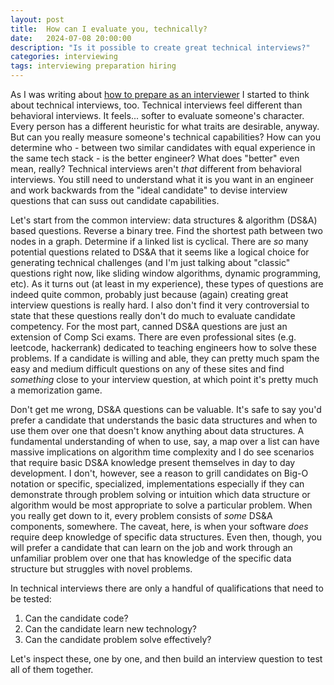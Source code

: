 ```yaml
---
layout: post
title:  How can I evaluate you, technically?
date:   2024-07-08 20:00:00
description: "Is it possible to create great technical interviews?"
categories: interviewing
tags: interviewing preparation hiring
---
```


As I was writing about [how to prepare as an interviewer](/interviewing/2024/07/06/the-onus-is-on-the-interviewer) I started to think about technical interviews, too. Technical interviews feel different than behavioral interviews. It feels... softer to evaluate someone's character. Every person has a different heuristic for what traits are desirable, anyway. But can you really measure someone's technical capabilities? How can you determine who - between two similar candidates with equal experience in the same tech stack - is the better engineer? What does "better" even mean, really? Technical interviews aren't _that_ different from behavioral interviews. You still need to understand what it is you want in an engineer and work backwards from the "ideal candidate" to devise interview questions that can suss out candidate capabilities.

Let's start from the common interview: data structures & algorithm (DS&A) based questions. Reverse a binary tree. Find the shortest path between two nodes in a graph. Determine if a linked list is cyclical. There are _so_ many potential questions related to DS&A that it seems like a logical choice for generating technical challenges (and I'm just talking about "classic" questions right now, like sliding window algorithms, dynamic programming, etc). As it turns out (at least in my experience), these types of questions are indeed quite common, probably just because (again) creating great interview questions is really hard. I also don't find it very controversial to state that these questions really don't do much to evaluate candidate competency. For the most part, canned DS&A questions are just an extension of Comp Sci exams. There are even professional sites (e.g. leetcode, hackerrank) dedicated to teaching engineers how to solve these problems. If a candidate is willing and able, they can pretty much spam the easy and medium difficult questions on any of these sites and find _something_ close to your interview question, at which point it's pretty much a memorization game.

Don't get me wrong, DS&A questions can be valuable. It's safe to say you'd prefer a candidate that understands the basic data structures and when to use them over one that doesn't know anything about data structures. A fundamental understanding of when to use, say, a map over a list can have massive implications on algorithm time complexity and I do see scenarios that require basic DS&A knowledge present themselves in day to day development. I don't, however, see a reason to grill candidates on Big-O notation or specific, specialized, implementations especially if they can demonstrate through problem solving or intuition which data structure or algorithm would be most appropriate to solve a particular problem. When you really get down to it, every problem consists of _some_ DS&A components, somewhere. The caveat, here, is when your software _does_ require deep knowledge of specific data structures. Even then, though, you will prefer a candidate that can learn on the job and work through an unfamiliar problem over one that has knowledge of the specific data structure but struggles with novel problems.

In technical interviews there are only a handful of qualifications that need to be tested:

1. Can the candidate code?
2. Can the candidate learn new technology?
3. Can the candidate problem solve effectively?

Let's inspect these, one by one, and then build an interview question to test all of them together.


